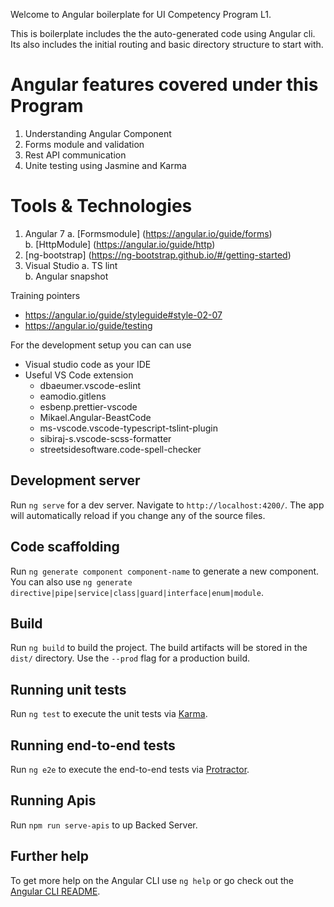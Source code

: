Welcome to Angular boilerplate for UI Competency Program L1. 

This is boilerplate includes the the auto-generated code using Angular cli. Its also includes the initial routing and basic directory structure to start with.  

# Angular features covered under this Program  
1. Understanding Angular Component 
2. Forms module and validation 
3. Rest API communication
4. Unite testing using Jasmine and Karma

# Tools & Technologies 
 1. Angular 7 
	  a. [Formsmodule] (https://angular.io/guide/forms)  
	 b. [HttpModule] (https://angular.io/guide/http) 
 2. [ng-bootstrap] (https://ng-bootstrap.github.io/#/getting-started) 
 3. Visual Studio 
	a. TS lint  
	b. Angular snapshot

Training pointers 
* https://angular.io/guide/styleguide#style-02-07
* https://angular.io/guide/testing



For the development setup you can can use 
* Visual studio code as your IDE 
* Useful VS Code extension 
  * dbaeumer.vscode-eslint
  * eamodio.gitlens
  * esbenp.prettier-vscode
  * Mikael.Angular-BeastCode
  * ms-vscode.vscode-typescript-tslint-plugin
  * sibiraj-s.vscode-scss-formatter
  * streetsidesoftware.code-spell-checker

## Development server

Run `ng serve` for a dev server. Navigate to `http://localhost:4200/`. The app will automatically reload if you change any of the source files.

## Code scaffolding

Run `ng generate component component-name` to generate a new component. You can also use `ng generate directive|pipe|service|class|guard|interface|enum|module`.

## Build

Run `ng build` to build the project. The build artifacts will be stored in the `dist/` directory. Use the `--prod` flag for a production build.

## Running unit tests

Run `ng test` to execute the unit tests via [Karma](https://karma-runner.github.io).

## Running end-to-end tests

Run `ng e2e` to execute the end-to-end tests via [Protractor](http://www.protractortest.org/).

## Running Apis

Run `npm run serve-apis` to up Backed Server.

## Further help

To get more help on the Angular CLI use `ng help` or go check out the [Angular CLI README](https://github.com/angular/angular-cli/blob/master/README.md).

